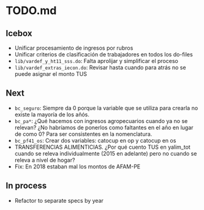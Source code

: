 # TODO.md

## Icebox

- Unificar procesamiento de ingresos por rubros
- Unificar criterios de clasificación de trabajadores en todos los do-files
- `lib/vardef_y_ht11_sss.do`: Falta aprolijar y simplificar el proceso
- `lib/vardef_extras_iecon.do`: Revisar hasta cuando para atrás no se puede asignar el monto TUS

## Next

- `bc_seguro`: Siempre da 0 porque la variable que se utiliza para crearla no existe la mayoría de los añós.
- `bc_pa*`: ¿Qué hacemos con ingresos agropecuarios cuando ya no se relevan? ¿No habríamos de ponerlos como faltantes en el año en lugar de como 0? Para ser consistentes en la nomenclatura.
- `bc_pf41_os`: Crear dos variables: catocup en op y catocup en os
- TRANSFERENCIAS ALIMENTICIAS. ¿Por qué cuento TUS en yalim_tot cuando se releva individualmente (2015 en adelante) pero no cuando se releva a nivel de hogar?
- Fix: En 2018 estaban mal los montos de AFAM-PE

## In process

- Refactor to separate specs by year